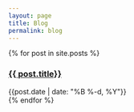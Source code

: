 ```yaml
---
layout: page
title: Blog
permalink: blog
---
```


<div>
  {% for post in site.posts %}
    <div class="py-1">
      <h3><a class="dark:text-stone-300" href="{{site.baseurl}}{{ post.url }}">{{ post.title}}</a></h3>
      <div class="text-sm text-stone-400">{{post.date | date: "%B %-d, %Y"}}</div>
    </div>
  {% endfor %}
</div>


